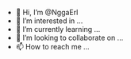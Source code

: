 - 👋 Hi, I’m @NggaErl
- 👀 I’m interested in ...
- 🌱 I’m currently learning ...
- 💞️ I’m looking to collaborate on ...
- 📫 How to reach me ...

<!---
NggaErl/NggaErl is a ✨ special ✨ repository because its `README.md` (this file) appears on your GitHub profile.
You can click the Preview link to take a look at your changes.
--->

